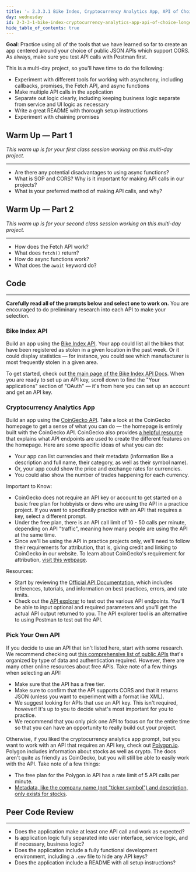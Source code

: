 ```yaml
---
title: '✏️ 2.3.3.1 Bike Index, Cryptocurrency Analytics App, API of Choice (Longer Project)'
day: wednesday
id: 2-3-3-1-bike-index-cryptocurrency-analytics-app-api-of-choice-longer-project
hide_table_of_contents: true
---
```


**Goal**: Practice using all of the tools that we have learned so far to create an app centered around your choice of public JSON APIs which support CORS. As always, make sure you test API calls with Postman first.

This is a multi-day project, so you'll have time to do the following:

* Experiment with different tools for working with asynchrony, including callbacks, promises, the Fetch API, and async functions
* Make multiple API calls in the application
* Separate out logic clearly, including keeping business logic separate from service and UI logic as necessary
* Write a great README with thorough setup instructions
* Experiment with chaining promises

## Warm Up — Part 1

_This warm up is for your first class session working on this multi-day project._

---

* Are there any potential disadvantages to using async functions?
* What is SOP and CORS? Why is it important for making API calls in our projects?
* What is your preferred method of making API calls, and why?

## Warm Up — Part 2

_This warm up is for your second class session working on this multi-day project._

---

* How does the Fetch API work? 
* What does `fetch()` return?
* How do async functions work? 
* What does the `await` keyword do?

## Code
---

**Carefully read all of the prompts below and select one to work on.** You are encouraged to do preliminary research into each API to make your selection.

### Bike Index API

Build an app using the [Bike Index API](https://bikeindex.org/). Your app could list all the bikes that have been registered as stolen in a given location in the past week. Or it could display statistics — for instance, you could see which manufacturer is most frequently stolen in a given area.

To get started, check out [the main page of the Bike Index API Docs](https://bikeindex.org/documentation/api_v3). When you are ready to set up an API key, scroll down to find the "Your applications" section of "OAuth" — it's from here you can set up an account and get an API key.

### Cryptocurrency Analytics App

Build an app using the [CoinGecko API](https://www.coingecko.com/). Take a look at the CoinGecko homepage to get a sense of what you can do — the homepage is entirely built with the CoinGecko API. CoinGecko also provides [a helpful resource](https://apiguide.coingecko.com/getting-started/endpoint-demo) that explains what API endpoints are used to create the different features on the homepage. Here are some specific ideas of what you can do:

*  Your app can list currencies and their metadata (information like a description and full name, their category, as well as their symbol name). 
*  Or, your app could show the price and exchange rates for currencies.
*  You could also show the number of trades happening for each currency.

Important to Know:

* CoinGecko does not require an API key or account to get started on a basic free plan for hobbyists or devs who are using the API in a practice project. If you want to specifically practice with an API that requires a key, select a different prompt.
* Under the free plan, there is an API call limit of 10 - 50 calls per minute, depending on API "traffic", meaning how many people are using the API at the same time.
* Since we'll be using the API in practice projects only, we'll need to follow their requirements for attribution, that is, giving credit and linking to CoinGecko in our website. To learn about CoinGecko's requirement for attribution, [visit this webpage](https://www.coingecko.com/en/branding).

Resources:

* Start by reviewing the [Official API Documentation](https://apiguide.coingecko.com/getting-started/introduction), which includes references, tutorials, and information on best practices, errors, and rate limits.
* Check out the [API explorer](https://www.coingecko.com/en/api/documentation) to test out the various API endpoints. You'll be able to input optional and required parameters and you'll get the actual API output returned to you. The API explorer tool is an alternative to using Postman to test out the API.

### Pick Your Own API

If you decide to use an API that isn't listed here, start with some research. We recommend checking out [this comprehensive list of public APIs](https://github.com/public-apis/public-apis) that's organized by type of data and authentication required. However, there are many other online resources about free APIs. Take note of a few things when selecting an API:

* Make sure that the API has a free tier.
* Make sure to confirm that the API supports CORS and that it returns JSON (unless you want to experiment with a format like XML). 
* We suggest looking for APIs that use an API key. This isn't required, however! It's up to you to decide what's most important for you to practice.
* We recommend that you only pick one API to focus on for the entire time so that you can have an opportunity to really build out your project. 

Otherwise, if you liked the cryptocurrency analytics app prompt, but you want to work with an API that requires an API key, check out [Polygon.io](https://polygon.io/docs/stocks/getting-started). Polygon includes information about stocks as well as crypto. The docs aren't quite as friendly as CoinGecko, but you will still be able to easily work with the API. Take note of a few things:

* The free plan for the Polygon.io API has a rate limit of 5 API calls per minute. 
* [Metadata, like the company name (not "ticker symbol") and description, only exists for stocks](https://polygon.io/docs/stocks/get_v3_reference_tickers__ticker).

## Peer Code Review
<hr />

* Does the application make at least one API call and work as expected?
* Is application logic fully separated into user interface, service logic, and if necessary, business logic?
* Does the application include a fully functional development environment, including a `.env` file to hide any API keys?
* Does the application include a README with all setup instructions?
